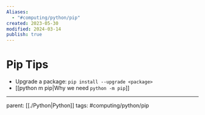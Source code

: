 ```yaml
---
Aliases:
  - "#computing/python/pip"
created: 2023-05-30
modified: 2024-03-14
publish: true
---
```


# Pip Tips
- Upgrade a package: `pip install --upgrade <package>`
- [[python m pip|Why we need `python -m pip`]]

---
parent: [[./Python|Python]]
tags: #computing/python/pip